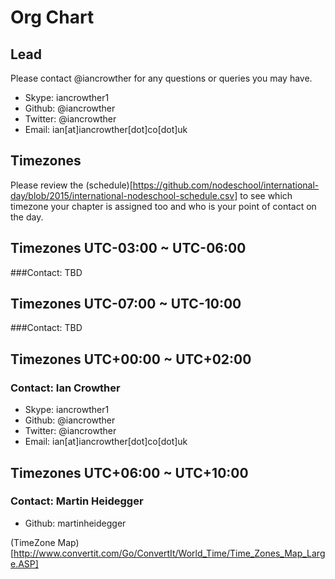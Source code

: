 # Org Chart

## Lead
Please contact @iancrowther for any questions or queries you may have.

- Skype: iancrowther1
- Github: @iancrowther
- Twitter: @iancrowther
- Email: ian[at]iancrowther[dot]co[dot]uk

## Timezones
Please review the (schedule)[https://github.com/nodeschool/international-day/blob/2015/international-nodeschool-schedule.csv] to see which timezone your chapter is assigned too and who is your point of contact on the day.

## Timezones UTC-03:00 ~ UTC-06:00
###Contact: TBD

## Timezones UTC-07:00 ~ UTC-10:00
###Contact: TBD

## Timezones UTC+00:00 ~ UTC+02:00
### Contact: Ian Crowther 
- Skype: iancrowther1
- Github: @iancrowther
- Twitter: @iancrowther
- Email: ian[at]iancrowther[dot]co[dot]uk

## Timezones UTC+06:00 ~ UTC+10:00
### Contact: Martin Heidegger 
- Github: martinheidegger

(TimeZone Map)[http://www.convertit.com/Go/ConvertIt/World_Time/Time_Zones_Map_Large.ASP]
